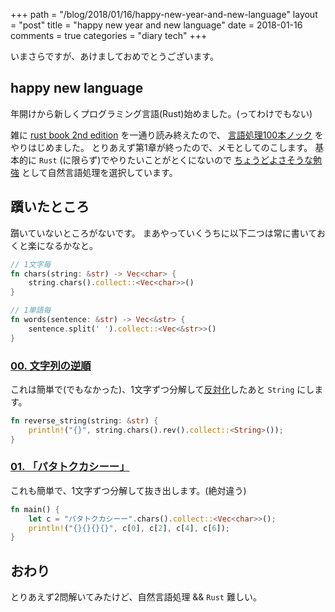 +++
path = "/blog/2018/01/16/happy-new-year-and-new-language"
layout = "post"
title = "happy new year and new language"
date = 2018-01-16
comments = true
categories = "diary tech"
+++

いまさらですが、あけましておめでとうございます。

## happy new language

年開けから新しくプログラミング言語(Rust)始めました。(ってわけでもない)

雑に [rust book 2nd edition](https://doc.rust-lang.org/book/second-edition/) を一通り読み終えたので、
[言語処理100本ノック](http://www.cl.ecei.tohoku.ac.jp/nlp100) をやりはじめました。
とりあえず第1章が終ったので、メモとしてのこします。
基本的に `Rust` (に限らず)でやりたいことがとくにないので
[ちょうどよさそうな勉強](http://yamasy1549.hateblo.jp/entry/2017/12/28/222631) として自然言語処理を選択しています。

## 躓いたところ

躓いていないところがないです。
まあやっていくうちに以下二つは常に書いておくと楽になるかなと。

```rust
// 1文字毎
fn chars(string: &str) -> Vec<char> {
    string.chars().collect::<Vec<char>>()
}

// 1単語毎
fn words(sentence: &str) -> Vec<&str> {
    sentence.split(' ').collect::<Vec<&str>>()
}
```

### [00. 文字列の逆順](http://www.cl.ecei.tohoku.ac.jp/nlp100/#sec00)
これは簡単で(でもなかった)、1文字ずつ分解して[反対化](https://doc.rust-lang.org/std/iter/trait.Iterator.html#method.rev)したあと `String` にします。

```rust
fn reverse_string(string: &str) {
    println!("{}", string.chars().rev().collect::<String>());
}
```

### [01. 「パタトクカシーー」](http://www.cl.ecei.tohoku.ac.jp/nlp100/#sec01)
これも簡単で、1文字ずつ分解して抜き出します。(絶対違う)

```rust
fn main() {
    let c = "パタトクカシーー".chars().collect::<Vec<char>>();
    println!("{}{}{}{}", c[0], c[2], c[4], c[6]);
}
```

## おわり
とりあえず2問解いてみたけど、自然言語処理 && `Rust` 難しい。
